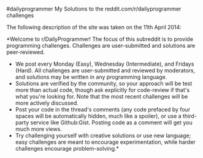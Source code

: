 #dailyprogrammer
My Solutions to the reddit.com/r/dailyprogrammer challenges

The following description of the site was taken on the 11th April 2014:

*Welcome to r/DailyProgrammer! The focus of this subreddit is to provide programming challenges. Challenges are user-submitted and solutions are peer-reviewed.
- We post every Monday (Easy), Wednesday (Intermediate), and Fridays (Hard). All challenges are user-submitted and reviewed by moderators, and solutions may be written in any programming language.
- Solutions are verified by the community, so your approach will be test more than actual code, though ask explicitly for code-review if that's what you're looking for. Note that the most recent challenges will be more actively discussed.
- Post your code in the thread's comments (any code prefaced by four spaces will be automatically hidden, much like a spoiler), or use a third-party service like Github:Gist. Posting code as a comment will get you much more views.
- Try challenging yourself with creative solutions or use new language; easy challenges are meant to encourage experimentation, while harder challenges encourage problem-solving.*
